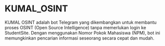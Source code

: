 # KUMAL_OSINT
KUMAL OSINT adalah bot Telegram yang dikembangkan untuk membantu proses OSINT (Open Source Intelligence) tanpa memerlukan login ke StudentSite. Dengan menggunakan Nomor Pokok Mahasiswa (NPM), bot ini memungkinkan pencarian informasi seseorang secara cepat dan mudah.
